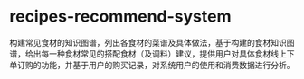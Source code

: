 # recipes-recommend-system
构建常见食材的知识图谱，列出各食材的菜谱及具体做法，基于构建的食材知识图谱，给出每一种食材常见的搭配食材（及调料）建议，提供用户对具体食材线上下单订购的功能，并基于用户的购买记录，对系统用户的使用和消费数据进行分析。
